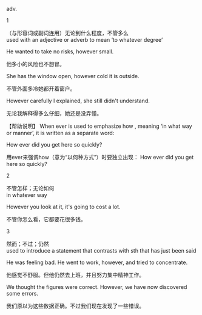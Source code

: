adv.

1

 （与形容词或副词连用）无论到什么程度，不管多么  
 used with an adjective or adverb to mean ‘to whatever degree’

 He wanted to take no risks, however small.

 他多小的风险也不想冒。

 She has the window open, however cold it is outside.

 不管外面多冷她都开着窗户。

 However carefully I explained, she still didn't understand.

 无论我解释得多么仔细，她还是没弄懂。

【帮助说明】 When ever is used to emphasize how , meaning ‘in what way or manner’, it is written as a separate word:

 How ever did you get here so quickly?

 用ever来强调how（意为“以何种方式”）时要独立出现： How ever did you get here so quickly?

2

 不管怎样；无论如何  
 in whatever way

 However you look at it, it's going to cost a lot.

 不管你怎么看，它都要花很多钱。

3

 然而；不过；仍然  
 used to introduce a statement that contrasts with sth that has just been said

 He was feeling bad. He went to work, however, and tried to concentrate.

 他感觉不舒服。但他仍然去上班，并且努力集中精神工作。

 We thought the figures were correct. However, we have now discovered some errors.

 我们原以为这些数据正确。不过我们现在发现了一些错误。

